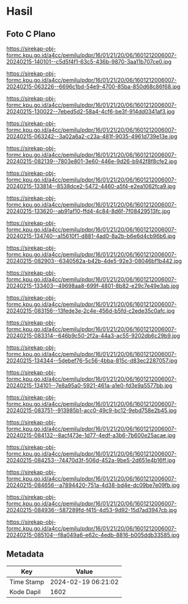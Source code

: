 # Hasil

## Foto C Plano

https://sirekap-obj-formc.kpu.go.id/a4cc/pemilu/pdpr/16/01/21/20/06/1601212006007-20240215-140101--c5d5f4f1-63c5-436b-9870-3aa11b707ce0.jpg

https://sirekap-obj-formc.kpu.go.id/a4cc/pemilu/pdpr/16/01/21/20/06/1601212006007-20240215-063226--6696c1bd-54e9-4700-85ba-850d68c86f68.jpg

https://sirekap-obj-formc.kpu.go.id/a4cc/pemilu/pdpr/16/01/21/20/06/1601212006007-20240215-130022--7ebed5d2-58a4-4cf6-be3f-914dd0341af3.jpg

https://sirekap-obj-formc.kpu.go.id/a4cc/pemilu/pdpr/16/01/21/20/06/1601212006007-20240215-063242--3a02a6a2-c23a-481f-9035-4961d739e13e.jpg

https://sirekap-obj-formc.kpu.go.id/a4cc/pemilu/pdpr/16/01/21/20/06/1601212006007-20240215-082139--7803e801-3e60-446e-9d26-b942f8f8cfe2.jpg

https://sirekap-obj-formc.kpu.go.id/a4cc/pemilu/pdpr/16/01/21/20/06/1601212006007-20240215-133814--8538dce2-5472-4460-a5f4-e2ea1062fca9.jpg

https://sirekap-obj-formc.kpu.go.id/a4cc/pemilu/pdpr/16/01/21/20/06/1601212006007-20240215-133620--ab91af10-ffd4-4c84-8d6f-7f08429513fc.jpg

https://sirekap-obj-formc.kpu.go.id/a4cc/pemilu/pdpr/16/01/21/20/06/1601212006007-20240215-134740--a15610f1-d881-4ad0-8a2b-b6e6d4cb96b6.jpg

https://sirekap-obj-formc.kpu.go.id/a4cc/pemilu/pdpr/16/01/21/20/06/1601212006007-20240215-082903--6340562a-b42b-4de5-92e3-08046bf1b442.jpg

https://sirekap-obj-formc.kpu.go.id/a4cc/pemilu/pdpr/16/01/21/20/06/1601212006007-20240215-133403--49698aa8-699f-4801-8b82-e29c7e49e3ab.jpg

https://sirekap-obj-formc.kpu.go.id/a4cc/pemilu/pdpr/16/01/21/20/06/1601212006007-20240215-083156--13fede3e-2c4e-456d-b5fd-c2ede35c0afc.jpg

https://sirekap-obj-formc.kpu.go.id/a4cc/pemilu/pdpr/16/01/21/20/06/1601212006007-20240215-083314--646b9c50-2f2a-44a3-ac55-9202db6c29b9.jpg

https://sirekap-obj-formc.kpu.go.id/a4cc/pemilu/pdpr/16/01/21/20/06/1601212006007-20240215-134344--5debef76-5c56-4bba-815c-d83ec2287057.jpg

https://sirekap-obj-formc.kpu.go.id/a4cc/pemilu/pdpr/16/01/21/20/06/1601212006007-20240215-134101--7e8a95a0-5921-461a-a1e0-fd3e9a5577bb.jpg

https://sirekap-obj-formc.kpu.go.id/a4cc/pemilu/pdpr/16/01/21/20/06/1601212006007-20240215-083751--913985b1-acc0-49c9-bc12-9ebd758e2b45.jpg

https://sirekap-obj-formc.kpu.go.id/a4cc/pemilu/pdpr/16/01/21/20/06/1601212006007-20240215-084132--8acf473e-1d77-4edf-a3b6-7b600e25acae.jpg

https://sirekap-obj-formc.kpu.go.id/a4cc/pemilu/pdpr/16/01/21/20/06/1601212006007-20240215-084253--74470d3f-506d-452a-9be5-2d651e4b16ff.jpg

https://sirekap-obj-formc.kpu.go.id/a4cc/pemilu/pdpr/16/01/21/20/06/1601212006007-20240215-084656--a7894420-751a-4d38-bd4e-dc09be7e09fb.jpg

https://sirekap-obj-formc.kpu.go.id/a4cc/pemilu/pdpr/16/01/21/20/06/1601212006007-20240215-084936--587289fd-f415-4d53-9d92-15d7ad3947cb.jpg

https://sirekap-obj-formc.kpu.go.id/a4cc/pemilu/pdpr/16/01/21/20/06/1601212006007-20240215-085104--f8a049a6-e62c-4edb-8816-b005ddb33585.jpg


## Metadata

| Key        | Value               |
| ---------- | ------------------- |
| Time Stamp | 2024-02-19 06:21:02 |
| Kode Dapil | 1602                |




